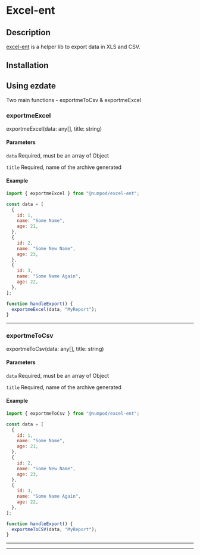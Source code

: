 # Excel-ent

## Description

[excel-ent](https://github.com/leoreisdias/excel-ent.git) is a helper lib to export data in XLS and CSV.

## Installation

<!-- ```bash
$ npm install @numpod/excel-ent --save

# or with yarn

$ yarn add @numpod/excel-ent
``` -->

## Using ezdate

Two main functions - exportmeToCsv & exportmeExcel

### exportmeExcel

exportmeExcel(data: any[], title: string)

#### Parameters

`data`
Required, must be an array of Object

`title`
Required, name of the archive generated

#### Example

```js
import { exportmeExcel } from "@numpod/excel-ent";

const data = [
  {
    id: 1,
    name: "Some Name",
    age: 21,
  },
  {
    id: 2,
    name: "Some New Name",
    age: 23,
  },
  {
    id: 3,
    name: "Some Name Again",
    age: 22,
  },
];

function handleExport() {
  exportmeExcel(data, "MyReport");
}
```

---

### exportmeToCsv

exportmeToCsv(data: any[], title: string)

#### Parameters

`data`
Required, must be an array of Object

`title`
Required, name of the archive generated

#### Example

```js
import { exportmeToCsv } from "@numpod/excel-ent";

const data = [
  {
    id: 1,
    name: "Some Name",
    age: 21,
  },
  {
    id: 2,
    name: "Some New Name",
    age: 23,
  },
  {
    id: 3,
    name: "Some Name Again",
    age: 22,
  },
];

function handleExport() {
  exportmeToCSV(data, "MyReport");
}
```

---

---
